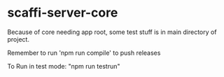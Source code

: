 # scaffi-server-core

Because of core needing app root, some test stuff is in main directory of project.

Remember to run 'npm run compile' to push releases

To Run in test mode: "npm run testrun"